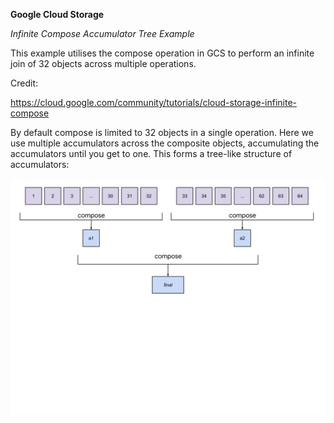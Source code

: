 **Google Cloud Storage**

*Infinite Compose Accumulator Tree Example*

This example utilises the compose operation in GCS to perform an infinite join of 32 objects across multiple operations.

Credit:

https://cloud.google.com/community/tutorials/cloud-storage-infinite-compose

By default compose is limited to 32 objects in a single operation. Here we use multiple accumulators across the composite objects, accumulating the accumulators until you get to one. This forms a tree-like structure of accumulators:

![](compose_accumulator_tree.svg)